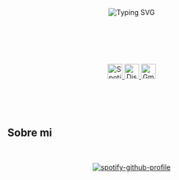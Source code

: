 <br><br><br><br>

<div align="center">
    <img src="https://readme-typing-svg.demolab.com?font=Bowlby+One+SC&size=21&duration=2000&pause=1300&color=5F1DAE&center=true&vCenter=true&width=435&lines=Hi+There%2C+I'm+Nicolas+%3A);A+Passionate+Developer;Software+Engineer;Full+Stack+Developer;Always+Learning+New+Things;Hola%2C+soy+Nicolas+%3A);Un+Developer+Apasionado;Ingeniero+De+Software;Full+Stack+Developer;Siempre+Aprendiendo+Cosas+Nuevas" alt="Typing SVG" />
</div>

<br><br><br><br>

<p align="center">
  <a href="https://open.spotify.com/user/31xr6mapjgtvmiwlrptm4cajadla">
    <img height="30" src="https://www.vectorlogo.zone/logos/spotify/spotify-icon.svg" alt="Spotify" title="Spotify" target="_blank">
  </a>
<a href="https://discord.com/channels/@me/983734077519708190">
    <img height="30" src="https://www.vectorlogo.zone/logos/discord/discord-tile.svg" alt="Discord" title="Discord" target="_blank"> 
  </a>
<a href="https://mail.google.com/mail/u/0/#inbox?compose=CllgCJNsMRNZZsgbMNXpZCmmtRkXpfmrHxrlcGlGtkQwSgszjjfxTDXBHsxzMJxJShGXFFcbCqV">
    <img height="30" src="https://www.vectorlogo.zone/logos/gmail/gmail-tile.svg" alt="Gmail" title="Gmail" target="_blank"> 
  </a>
</p>

<br><br><br>

## Sobre mi

&nbsp;<div align="center">
  [![spotify-github-profile](https://spotify-github-profile.kittinanx.com/api/view?uid=31xr6mapjgtvmiwlrptm4cajadla&cover_image=true&theme=novatorem&show_offline=true&background_color=000000&interchange=false&bar_color=ffffff&bar_color_cover=false)](https://spotify-github-profile.kittinanx.com/api/view?uid=31xr6mapjgtvmiwlrptm4cajadla&redirect=true)
</div>
